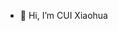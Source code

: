 - 👋 Hi, I’m CUI Xiaohua


<!---
Simounawind/Simounawind is a ✨ special ✨ repository because its the first repository i've ever created. Let's go!

--->
